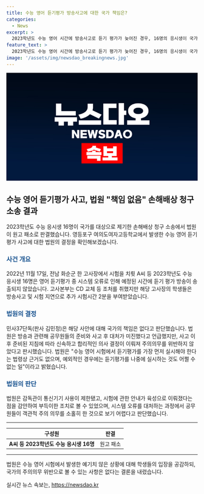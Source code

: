 ```yaml
---
title: 수능 영어 듣기평가 방송사고에 대한 국가 책임은?
categories:
  - News
excerpt: >
  2023학년도 수능 영어 시간에 방송사고로 듣기 평가가 늦어진 경우, 16명의 응시생이 국가를 고소하고 손해배상을 청구했지만 법원은 패소 판결을 내렸다. 학생들은 국가의 주의의무 위반으로 정신적 고통을 주장했지만, 법원은 국가의 책임을 부인했다. 법조계는 방송사고와 관련한 공무원들의 미진한 대처를 지적했지만, 법원은 국가의 주의 의무를 소홀히 한 것으로 보기 어렵다고 판시했다. 2023학년도 수험생들은 시스템 오류로 발생한 불이익을 입은 것에 대해 학생들의 입장을 공감하면서도, 국가의 책임을 부인하는 판결에 대해 불만을 표명했다.
feature_text: >
  2023학년도 수능 영어 시간에 방송사고로 듣기 평가가 늦어진 경우, 16명의 응시생이 국가를 고소하고 손해배상을 청구했지만 법원은 패소 판결을 내렸다. 학생들은 국가의 주의의무 위반으로 정신적 고통을 주장했지만, 법원은 국가의 책임을 부인했다. 법조계는 방송사고와 관련한 공무원들의 미진한 대처를 지적했지만, 법원은 국가의 주의 의무를 소홀히 한 것으로 보기 어렵다고 판시했다. 2023학년도 수험생들은 시스템 오류로 발생한 불이익을 입은 것에 대해 학생들의 입장을 공감하면서도, 국가의 책임을 부인하는 판결에 대해 불만을 표명했다.
image: '/assets/img/newsdao_breakingnews.jpg'
---
```


<p><img src="/assets/img/newsdao_breakingnews.jpg" alt="ontimetimes 속보" /></p>

<h2 data-ke-size="size26">수능 영어 듣기평가 사고, 법원 "책임 없음" 손해배상 청구 소송 결과</h2>

<p data-ke-size="size16">2023학년도 수능 응시생 16명이 국가를 대상으로 제기한 손해배상 청구 소송에서 법원이 원고 패소로 판결했습니다. 영등포구 여의도여자고등학교에서 발생한 수능 영어 듣기평가 사고에 대한 법원의 결정을 확인해보겠습니다.</p>

<h3><b><span style="color: #1a5490;">사건 개요</span></b></h3>

<p data-ke-size="size16">2022년 11월 17일, 전남 화순군 한 고사장에서 시험을 치륏 A씨 등 2023학년도 수능 응시생 16명은 영어 듣기평가 중 시스템 오류로 인해 예정된 시간에 듣기 평가 방송이 송출되지 않았습니다. 고사본부는 CD 교체 등 조처를 취했지만 해당 고사장의 학생들은 방송사고 및 시험 지연으로 추가 시험시간 2분을 부여받았습니다.</p>

<h3><b><span style="color: #1a5490;">법원의 결정</span></b></h3>

<p data-ke-size="size16">민사37단독(판사 김민정)은 해당 사안에 대해 국가의 책임은 없다고 판단했습니다. 법원은 방송과 관련해 공무원들의 준비와 사고 후 대처가 미진했다고 언급했지만, 사고 이후 준비된 지침에 따라 신속하고 합리적인 의사 결정이 이뤄져 주의의무를 위반하지 않았다고 판시했습니다. 법원은 "수능 영어 시험에서 듣기평가를 가장 먼저 실시해야 한다는 법령상 근거도 없으며, 예외적인 경우에는 듣기평가를 나중에 실시하는 것도 어쩔 수 없는 일"이라고 밝혔습니다.</p>

<h3><b><span style="color: #1a5490;">법원의 판단</span></b></h3>

<p data-ke-size="size16">법원은 감독관이 통신기기 사용이 제한됐고, 시험에 관한 안내가 육성으로 이뤄졌다는 점을 감안하여 부득이한 조치로 볼 수 있었으며, 시스템 오류를 대처하는 과정에서 공무원들이 객관적 주의 의무를 소홀히 한 것으로 보기 어렵다고 판단했습니다.</p>

<hr>

<table>
    <thead>
        <tr>
            <th style="text-align: center;">구성원</th>
            <th style="text-align: center;">판결</th>
        </tr>
    </thead>
    <tbody>
        <tr>
            <td style="text-align: center;"><b>A씨 등 2023학년도 수능 응시생 16명</b></td>
            <td style="text-align: center;">원고 패소</td>
        </tr>
    </tbody>
</table>

<hr>

<p data-ke-size="size16">법원은 수능 영어 시험에서 발생한 예기치 않은 상황에 대해 학생들의 입장을 공감하되, 국가의 주의의무 위반으로 볼 수 있는 사항은 없다는 결론을 내렸습니다.</p>
실시간 뉴스 속보는, <a href="https://newsdao.kr" rel="dofollow">https://newsdao.kr</a>


